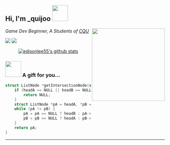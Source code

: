 <h2> Hi, I'm _quijoo <img src="https://cdn.staticaly.com/gh/quijoo/quijoo/1.0/mar.png" width="50"></h2>
<img align='right' src="https://cdn.staticaly.com/gh/quijoo/quijoo/1.0/link.jpg" width="230">
<p><em>Game Dev Beginner, A Students of <a href="https://www.cqu.edu.cn/">CQU</a>
</em></p>

[![](https://img.shields.io/static/v1?label=Github&message=quijoo&color=00D04E)](https://github.com/quijoo)
[![](https://img.shields.io/static/v1?label=Blog&message=iland&color=FF3468)](https://quijoo.github.io)


<p align="center">
  <a href="https://github.com/quijoo"><img src="https://github-readme-stats.vercel.app/api?username=quijoo&hide_border=true&show_icons=true" alt="edisonlee55's github stats"></a>
  
### <img src="https://media.giphy.com/media/VgCDAzcKvsR6OM0uWg/giphy.gif" width="50"> A gift for you...  

```c
struct ListNode *getIntersectionNode(struct ListNode *headA, struct ListNode *headB) {
    if (headA == NULL || headB == NULL) {
        return NULL;
    }
    struct ListNode *pA = headA, *pB = headB;
    while (pA != pB) {
        pA = pA == NULL ? headB : pA->next;
        pB = pB == NULL ? headA : pB->next;
    }
    return pA;
}
```

---
  
